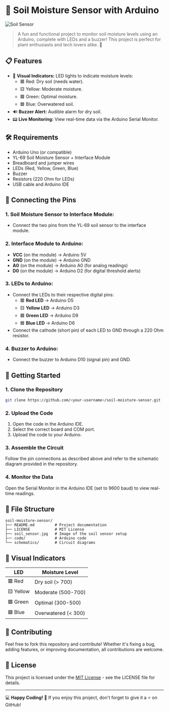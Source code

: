 # 🌱 Soil Moisture Sensor with Arduino

![Soil Sensor](./soil_sensor.jpg)

> A fun and functional project to monitor soil moisture levels using an Arduino, complete with LEDs and a buzzer! This project is perfect for plant enthusiasts and tech lovers alike. 🌿

## 📋 Features
- 🚦 **Visual Indicators:** LED lights to indicate moisture levels:
  - 🟥 Red: Dry soil (needs water).
  - 🟨 Yellow: Moderate moisture.
  - 🟩 Green: Optimal moisture.
  - 🟦 Blue: Overwatered soil.
- 🔊 **Buzzer Alert:** Audible alarm for dry soil.
- 📟 **Live Monitoring:** View real-time data via the Arduino Serial Monitor.

## 🛠️ Requirements
- Arduino Uno (or compatible)
- YL-69 Soil Moisture Sensor + Interface Module
- Breadboard and jumper wires
- LEDs (Red, Yellow, Green, Blue)
- Buzzer
- Resistors (220 Ohm for LEDs)
- USB cable and Arduino IDE

## 🔌 Connecting the Pins
### 1. **Soil Moisture Sensor to Interface Module:**
- Connect the two pins from the YL-69 soil sensor to the interface module.

### 2. **Interface Module to Arduino:**
- **VCC** (on the module) → Arduino 5V
- **GND** (on the module) → Arduino GND
- **A0** (on the module) → Arduino A0 (for analog readings)
- **D0** (on the module) → Arduino D2 (for digital threshold alerts)

### 3. **LEDs to Arduino:**
- Connect the LEDs to their respective digital pins:
  - 🟥 **Red LED** → Arduino D5
  - 🟨 **Yellow LED** → Arduino D3
  - 🟩 **Green LED** → Arduino D9
  - 🟦 **Blue LED** → Arduino D6
- Connect the cathode (short pin) of each LED to GND through a 220 Ohm resistor.

### 4. **Buzzer to Arduino:**
- Connect the buzzer to Arduino D10 (signal pin) and GND.

## 🚀 Getting Started
### 1. Clone the Repository
```bash
git clone https://github.com/<your-username>/soil-moisture-sensor.git
```

### 2. Upload the Code
1. Open the code in the Arduino IDE.
2. Select the correct board and COM port.
3. Upload the code to your Arduino.

### 3. Assemble the Circuit
Follow the pin connections as described above and refer to the schematic diagram provided in the repository.

### 4. Monitor the Data
Open the Serial Monitor in the Arduino IDE (set to 9600 baud) to view real-time readings.

## 📂 File Structure
```
soil-moisture-sensor/
├── README.md         # Project documentation
├── LICENSE           # MIT License
├── soil_sensor.jpg   # Image of the soil sensor setup
├── code/             # Arduino code
└── schematics/       # Circuit diagrams
```

## 🎨 Visual Indicators
| LED  | Moisture Level       |
|------|----------------------|
| 🟥 Red   | Dry soil (> 700)      |
| 🟨 Yellow| Moderate (500-700)    |
| 🟩 Green | Optimal (300-500)     |
| 🟦 Blue  | Overwatered (< 300)   |

## 🤝 Contributing
Feel free to fork this repository and contribute! Whether it's fixing a bug, adding features, or improving documentation, all contributions are welcome.

## 📝 License
This project is licensed under the [MIT License](./LICENSE) - see the LICENSE file for details.

---

💻 **Happy Coding!** 🌟 If you enjoy this project, don't forget to give it a ⭐ on GitHub!
